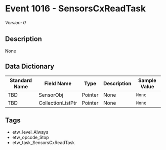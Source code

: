 # Event 1016 - SensorsCxReadTask
###### Version: 0

## Description
None

## Data Dictionary
|Standard Name|Field Name|Type|Description|Sample Value|
|---|---|---|---|---|
|TBD|SensorObj|Pointer|None|`None`|
|TBD|CollectionListPtr|Pointer|None|`None`|

## Tags
* etw_level_Always
* etw_opcode_Stop
* etw_task_SensorsCxReadTask